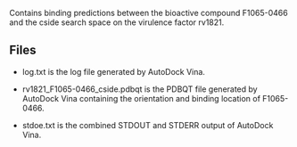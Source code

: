 Contains binding predictions between the bioactive compound F1065-0466 and the cside search space on the virulence factor rv1821.

## Files

- log.txt is the log file generated by AutoDock Vina.

- rv1821_F1065-0466_cside.pdbqt is the PDBQT file generated by AutoDock Vina containing the orientation and binding location of F1065-0466.

- stdoe.txt is the combined STDOUT and STDERR output of AutoDock Vina.

